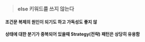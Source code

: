 > ### __else 키워드를 쓰지 않는다__



#### 조건문 복제의 원인이 되기도 하고 가독성도 좋지 않
#### 상태에 대한 분기가 중복되어 있을때 Strategy(전략) 패턴은 상당히 유용함 
